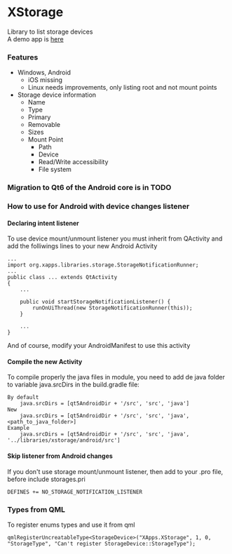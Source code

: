 # XStorage
Library to list storage devices<br/>
A demo app is [here](https://github.com/CamiloDelReal/xstorage_demo)

### Features
- Windows, Android
  * iOS missing
  * Linux needs improvements, only listing root and not mount points
- Storage device information
  * Name
  * Type
  * Primary
  * Removable
  * Sizes
  * Mount Point
    - Path
	- Device
	- Read/Write accessibility
	- File system
	
### Migration to Qt6 of the Android core is in TODO

### How to use for Android with device changes listener

#### Declaring intent listener

To use device mount/unmount listener you must inherit from QActivity and add the folliwings lines to your new Android Activity

	...
	import org.xapps.libraries.storage.StorageNotificationRunner;
	...
	public class ... extends QtActivity
	{
		...

		public void startStorageNotificationListener() {
			runOnUiThread(new StorageNotificationRunner(this));
		}

		...
	}

And of course, modify your AndroidManifest to use this activity

#### Compile the new Activity

To compile properly the java files in module, you need to add de java folder to variable java.srcDirs
in the build.gradle file:

	By default
		java.srcDirs = [qt5AndroidDir + '/src', 'src', 'java']
	New
		java.srcDirs = [qt5AndroidDir + '/src', 'src', 'java', <path_to_java_folder>]
	Example
		java.srcDirs = [qt5AndroidDir + '/src', 'src', 'java', '../libraries/xstorage/android/src']
		
#### Skip listener from Android changes

If you don't use storage mount/unmount listener, then add to your .pro file, before include storages.pri

    DEFINES += NO_STORAGE_NOTIFICATION_LISTENER
		
### Types from QML

To register enums types and use it from qml

    qmlRegisterUncreatableType<StorageDevice>("XApps.XStorage", 1, 0, "StorageType", "Can't register StorageDevice::StorageType");
	